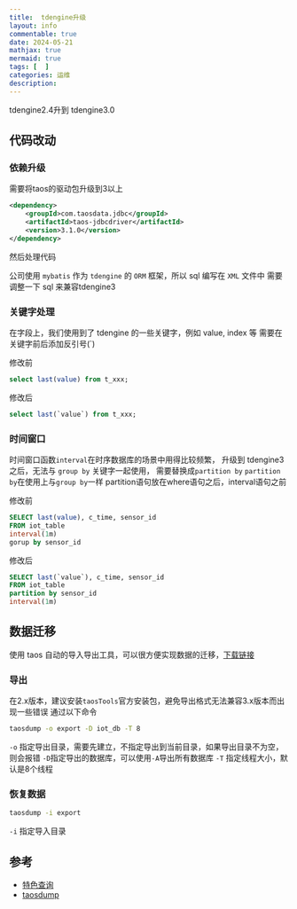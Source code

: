 ```yaml
---
title:  tdengine升级
layout: info
commentable: true
date: 2024-05-21
mathjax: true
mermaid: true
tags: [  ]
categories: 运维
description: 
---
```


tdengine2.4升到 tdengine3.0

## 代码改动

### 依赖升级

需要将taos的驱动包升级到3以上

```xml
<dependency>
    <groupId>com.taosdata.jdbc</groupId>
    <artifactId>taos-jdbcdriver</artifactId>
    <version>3.1.0</version>
</dependency>
```

然后处理代码



公司使用 `mybatis` 作为 `tdengine` 的 `ORM` 框架，所以 sql 编写在 `XML` 文件中
需要调整一下 sql 来兼容tdengine3

### 关键字处理
在字段上，我们使用到了 tdengine 的一些关键字，例如 value, index 等
需要在关键字前后添加反引号(`)

修改前

```sql
select last(value) from t_xxx;
```
修改后
```sql
select last(`value`) from t_xxx;
```

### 时间窗口
时间窗口函数`interval`在时序数据库的场景中用得比较频繁，
升级到 tdengine3 之后，无法与 `group by` 关键字一起使用，
需要替换成`partition by`
`partition by`在使用上与`group by`一样
partition语句放在where语句之后，interval语句之前

修改前
```sql
SELECT last(value), c_time, sensor_id 
FROM iot_table 
interval(1m)
gorup by sensor_id
```
修改后
```sql
SELECT last(`value`), c_time, sensor_id 
FROM iot_table 
partition by sensor_id
interval(1m)
```



## 数据迁移

使用 taos 自动的导入导出工具，可以很方便实现数据的迁移，[下载链接](https://docs.taosdata.com/releases/tools/)

### 导出 
在2.x版本，建议安装`taosTools`官方安装包，避免导出格式无法兼容3.x版本而出现一些错误
通过以下命令

```zsh
taosdump -o export -D iot_db -T 8
```
`-o`  指定导出目录，需要先建立，不指定导出到当前目录，如果导出目录不为空，则会报错
`-D`指定导出的数据库，可以使用`-A`导出所有数据库
`-T` 指定线程大小，默认是8个线程

### 恢复数据

```zsh
taosdump -i export
```
`-i` 指定导入目录

### 

## 参考
- [特色查询](https://docs.taosdata.com/taos-sql/distinguished/)
- [taosdump](https://docs.taosdata.com/reference/taosdump/)